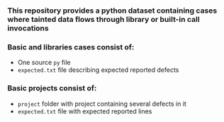 ### This repository provides a python dataset containing cases where tainted data flows through library or built-in call invocations

### Basic and libraries cases consist of:
* One source `py` file
* `expected.txt` file describing expected reported defects

### Basic projects consist of:
* `project` folder with project containing several defects in it
* `expected.txt` file with expected reported lines